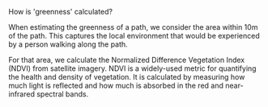 How is 'greenness' calculated?

When estimating the greenness of a path, we consider the area within 10m of the path.
This captures the local environment that would be experienced by a person walking along the path.

For that area, we calculate the Normalized Difference Vegetation Index (NDVI) from satellite imagery.
NDVI is a widely-used metric for quantifying the health and density of vegetation.
It is calculated by measuring how much light is reflected and how much is absorbed in the red and near-infrared spectral bands.
